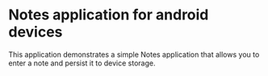# Notes application for android devices

This application demonstrates a simple Notes application that allows you to enter a note and persist it to device storage.

